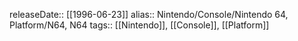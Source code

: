 releaseDate:: [[1996-06-23]]
alias:: Nintendo/Console/Nintendo 64, Platform/N64, N64
tags:: [[Nintendo]], [[Console]], [[Platform]]
